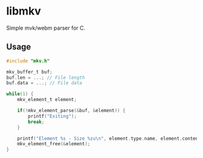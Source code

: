 # libmkv

Simple mvk/webm parser for C.

## Usage

```c
#include "mkv.h"

mkv_buffer_t buf;
buf.len = ...; // File length
buf.data = ...; // File data

while(1) {
	mkv_element_t element;

	if(!mkv_element_parse(&buf, &element)) {
		printf("Exiting");
		break;
	}

	printf("Element %s - Size %zu\n", element.type.name, element.content.len);
	mkv_element_free(&element);
}
```
